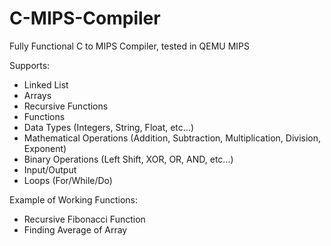 # C-MIPS-Compiler

Fully Functional C to MIPS Compiler, tested in QEMU MIPS

Supports:
- Linked List
- Arrays
- Recursive Functions
- Functions
- Data Types (Integers, String, Float, etc...)
- Mathematical Operations (Addition, Subtraction, Multiplication, Division, Exponent)
- Binary Operations (Left Shift, XOR, OR, AND, etc...)
- Input/Output
- Loops (For/While/Do)

Example of Working Functions:
- Recursive Fibonacci Function
- Finding Average of Array

